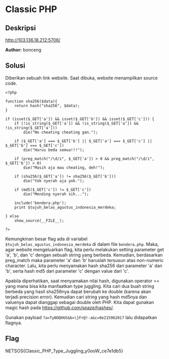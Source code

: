 # Classic PHP

## Deskripsi
http://103.136.18.212:5706/

**Author:** bonceng

## Solusi
Diberikan sebuah link website. Saat dibuka, website menampilkan source code.

```
<?php

function sha256($data){
    return hash("sha256", $data);
}

if (isset($_GET['a']) && isset($_GET['b']) && isset($_GET['c'])) {
    if (!is_string($_GET['a']) && !is_string($_GET['a']) && !is_string($_GET['a']))
        die("No cheating cheating gan.");

    if ($_GET['a'] === $_GET['b'] || $_GET['a'] === $_GET['c'] || $_GET['b'] === $_GET['c'])
        die("Harus beda semua!!!");

    if (preg_match("/\d/i", $_GET['a']) > 0 && preg_match("/\d/i", $_GET['b']) > 0)
        die("Masih aja mau cheating, deh!");
    
    if (sha256($_GET['a']) != sha256($_GET['b']))
        die("Yok nyerah aja yok.");
    
    if (md5($_GET['c']) != $_GET['c'])
        die("Mending nyerah sih...");
    
    include('bendera.php');
    print $tujuh_belas_agustus_indonesia_merdeka;
    
} else 
    show_source(__FILE__);

?> 
```

Kemungkinan besar flag ada di variabel `$tujuh_belas_agustus_indonesia_merdeka` di dalam file `bendera.php`. Maka, agar website mengeluarkan flag, kita perlu melakukan setting parameter get 'a', 'b', dan 'c' dengan sebuah string yang berbeda. Kemudian, berdasarkan preg_match maka parameter 'a' dan 'b' haruslah tersusun atas non-numeric character. Lalu, kita perlu menyamakan hash sha256 dari parameter 'a' dan 'b', serta hash md5 dari parameter 'c' dengan value dari 'c'.

Apabila diperhatikan, saat menyamakan nilai hash, digunakan operator == yang mana bisa kita manfaatkan type juggling. Kita cari dua buah string berbeda yang hasil sha256nya dapat berubah ke double (karena akan terjadi precision error). Kemudian cari string yang hash md5nya dan valuenya dapat dianggap sebagai double oleh PHP. Kita dapat gunakan magic hash pada https://github.com/spaze/hashes/.

Gunakan payload `?a=TyNOQHUS&b=\}Fr@!-a&c=0e215962017` lalu didapatkan flagnya.

## Flag
NETSOS{Classic_PHP_Type_Juggling_y0ooW_ce7e1db5}
